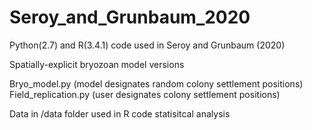 # Seroy_and_Grunbaum_2020

Python(2.7) and R(3.4.1) code used in Seroy and Grunbaum (2020)

Spatially-explicit bryozoan model versions

Bryo_model.py (model designates random colony settlement positions)
Field_replication.py (user designates colony settlement positions)

Data in /data folder used in R code statisitcal analysis 


